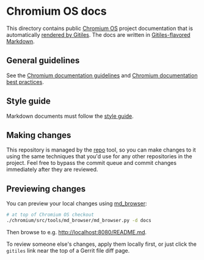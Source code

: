 # Chromium OS docs

This directory contains public [Chromium OS] project documentation that is
automatically [rendered by Gitiles]. The docs are written in [Gitiles-flavored
Markdown].

## General guidelines

See the [Chromium documentation guidelines] and [Chromium documentation best
practices].

## Style guide

Markdown documents must follow the [style guide].

## Making changes

This repository is managed by the [repo] tool, so you can make changes to it
using the same techniques that you'd use for any other repositories in the
project. Feel free to bypass the commit queue and commit changes immediately
after they are reviewed.

## Previewing changes

You can preview your local changes using [md_browser]:

```bash
# at top of Chromium OS checkout
./chromium/src/tools/md_browser/md_browser.py -d docs
```

Then browse to e.g.
[http://localhost:8080/README.md](http://localhost:8080/README.md).

To review someone else's changes, apply them locally first, or just click the
`gitiles` link near the top of a Gerrit file diff page.

[Chromium OS]: https://www.chromium.org/chromium-os
[rendered by Gitiles]: https://chromium.googlesource.com/chromiumos/docs/+/master/
[Gitiles-flavored Markdown]: https://gerrit.googlesource.com/gitiles/+/master/Documentation/markdown.md
[Chromium documentation guidelines]: https://chromium.googlesource.com/chromium/src/+/master/docs/documentation_guidelines.md
[Chromium documentation best practices]: https://chromium.googlesource.com/chromium/src/+/master/docs/documentation_best_practices.md
[style guide]: https://github.com/google/styleguide/tree/gh-pages/docguide
[repo]: https://source.android.com/source/using-repo
[md_browser]: https://chromium.googlesource.com/chromium/src/tools/md_browser/+/master/
